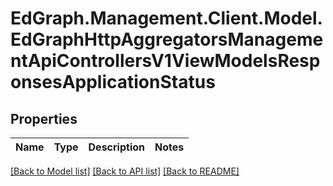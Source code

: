 # EdGraph.Management.Client.Model.EdGraphHttpAggregatorsManagementApiControllersV1ViewModelsResponsesApplicationStatus

## Properties

Name | Type | Description | Notes
------------ | ------------- | ------------- | -------------

[[Back to Model list]](../README.md#documentation-for-models) [[Back to API list]](../README.md#documentation-for-api-endpoints) [[Back to README]](../README.md)

